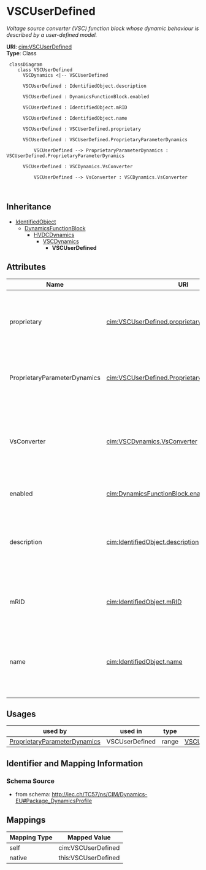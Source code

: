 # VSCUserDefined


_Voltage source converter (VSC) function block whose dynamic behaviour is described by <font color="#0f0f0f">a user-defined model.</font>_





**URI**: [cim:VSCUserDefined](http://iec.ch/TC57/CIM100#VSCUserDefined)<br />
**Type**: Class




```mermaid
 classDiagram
    class VSCUserDefined
      VSCDynamics <|-- VSCUserDefined
      
      VSCUserDefined : IdentifiedObject.description
        
      VSCUserDefined : DynamicsFunctionBlock.enabled
        
      VSCUserDefined : IdentifiedObject.mRID
        
      VSCUserDefined : IdentifiedObject.name
        
      VSCUserDefined : VSCUserDefined.proprietary
        
      VSCUserDefined : VSCUserDefined.ProprietaryParameterDynamics
        
          VSCUserDefined --> ProprietaryParameterDynamics : VSCUserDefined.ProprietaryParameterDynamics
        
      VSCUserDefined : VSCDynamics.VsConverter
        
          VSCUserDefined --> VsConverter : VSCDynamics.VsConverter
        
      
```





## Inheritance
* [IdentifiedObject](IdentifiedObject.md)
    * [DynamicsFunctionBlock](DynamicsFunctionBlock.md)
        * [HVDCDynamics](HVDCDynamics.md)
            * [VSCDynamics](VSCDynamics.md)
                * **VSCUserDefined**



## Attributes


| Name | URI | Cardinality and Range | Description | Inheritance |
| ---  | --- | --- | --- | --- |
| proprietary | [cim:VSCUserDefined.proprietary](http://iec.ch/TC57/CIM100#VSCUserDefined.proprietary) | 1..1 <br />  boolean  | Behaviour is based on a proprietary model as opposed to a detailed model | direct |
| ProprietaryParameterDynamics | [cim:VSCUserDefined.ProprietaryParameterDynamics](http://iec.ch/TC57/CIM100#VSCUserDefined.ProprietaryParameterDynamics) | 0..* <br />  [ProprietaryParameterDynamics](ProprietaryParameterDynamics.md)  | Parameter of this proprietary user-defined model | direct |
| VsConverter | [cim:VSCDynamics.VsConverter](http://iec.ch/TC57/CIM100#VSCDynamics.VsConverter) | 1..1 <br />  [VsConverter](VsConverter.md)  | Voltage source converter to which voltage source converter dynamics model app... | [VSCDynamics](VSCDynamics.md) |
| enabled | [cim:DynamicsFunctionBlock.enabled](http://iec.ch/TC57/CIM100#DynamicsFunctionBlock.enabled) | 1..1 <br />  boolean  | Function block used indicator | [DynamicsFunctionBlock](DynamicsFunctionBlock.md) |
| description | [cim:IdentifiedObject.description](http://iec.ch/TC57/CIM100#IdentifiedObject.description) | 0..1 <br />  string  | The description is a free human readable text describing or naming the object | [IdentifiedObject](IdentifiedObject.md) |
| mRID | [cim:IdentifiedObject.mRID](http://iec.ch/TC57/CIM100#IdentifiedObject.mRID) | 1..1 <br />  string  | Master resource identifier issued by a model authority | [IdentifiedObject](IdentifiedObject.md) |
| name | [cim:IdentifiedObject.name](http://iec.ch/TC57/CIM100#IdentifiedObject.name) | 0..1 <br />  string  | The name is any free human readable and possibly non unique text naming the o... | [IdentifiedObject](IdentifiedObject.md) |





## Usages

| used by | used in | type | used |
| ---  | --- | --- | --- |
| [ProprietaryParameterDynamics](ProprietaryParameterDynamics.md) | VSCUserDefined | range | [VSCUserDefined](VSCUserDefined.md) |






## Identifier and Mapping Information







### Schema Source


* from schema: http://iec.ch/TC57/ns/CIM/Dynamics-EU#Package_DynamicsProfile





## Mappings

| Mapping Type | Mapped Value |
| ---  | ---  |
| self | cim:VSCUserDefined |
| native | this:VSCUserDefined |




